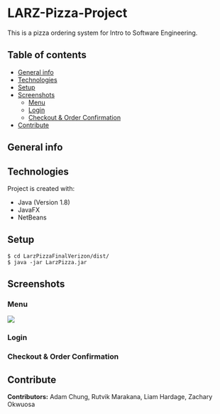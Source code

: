 # LARZ-Pizza-Project
This is a pizza ordering system for Intro to Software Engineering.

## Table of contents
* [General info](#general-info)
* [Technologies](#technologies)
* [Setup](#setup)
* [Screenshots](#screenshots)
  * [Menu](#menu)
  * [Login](#login)
  * [Checkout & Order Confirmation](#checkout-&-order-confirmation)
* [Contribute](#contribute)

## General info


## Technologies
Project is created with:
* Java (Version 1.8)
* JavaFX
* NetBeans

## Setup
```
$ cd LarzPizzaFinalVerizon/dist/
$ java -jar LarzPizza.jar
```
## Screenshots

### Menu 
![](https://media.giphy.com/media/UKyURXUILsOag8sxOW/giphy.gif)

### Login

### Checkout & Order Confirmation

## Contribute
**Contributors:** Adam Chung, Rutvik Marakana, Liam Hardage, Zachary Okwuosa
